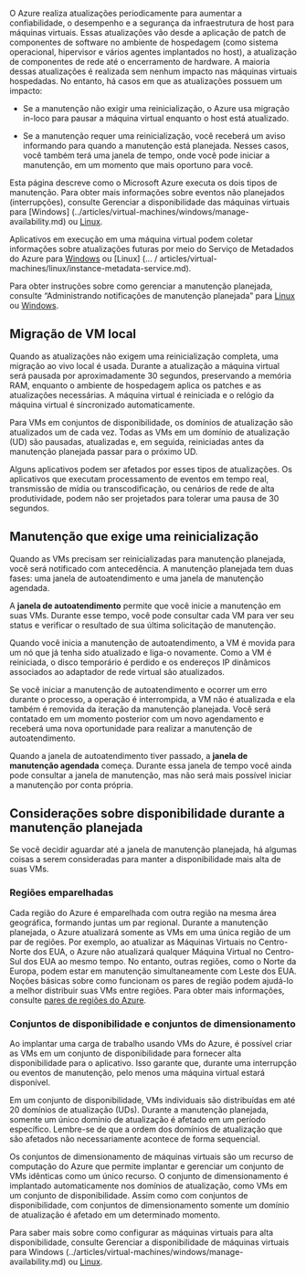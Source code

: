 O Azure realiza atualizações periodicamente para aumentar a confiabilidade, o desempenho e a segurança da infraestrutura de host para máquinas virtuais. Essas atualizações vão desde a aplicação de patch de componentes de software no ambiente de hospedagem (como sistema operacional, hipervisor e vários agentes implantados no host), a atualização de componentes de rede até o encerramento de hardware. A maioria dessas atualizações é realizada sem nenhum impacto nas máquinas virtuais hospedadas. No entanto, há casos em que as atualizações possuem um impacto:

- Se a manutenção não exigir uma reinicialização, o Azure usa migração in-loco para pausar a máquina virtual enquanto o host está atualizado.

- Se a manutenção requer uma reinicialização, você receberá um aviso informando para quando a manutenção está planejada. Nesses casos, você também terá uma janela de tempo, onde você pode iniciar a manutenção, em um momento que mais oportuno para você.

Esta página descreve como o Microsoft Azure executa os dois tipos de manutenção. Para obter mais informações sobre eventos não planejados (interrupções), consulte Gerenciar a disponibilidade das máquinas virtuais para [Windows] (../articles/virtual-machines/windows/manage-availability.md) ou [Linux](../articles/virtual-machines/linux/manage-availability.md).

Aplicativos em execução em uma máquina virtual podem coletar informações sobre atualizações futuras por meio do Serviço de Metadados do Azure para [Windows](../articles/virtual-machines/windows/instance-metadata-service.md) ou [Linux] (... / articles/virtual-machines/linux/instance-metadata-service.md).

Para obter instruções sobre como gerenciar a manutenção planejada, consulte “Administrando notificações de manutenção planejada” para [Linux](../articles/virtual-machines/linux/maintenance-notifications.md) ou [Windows](../articles/virtual-machines/windows/maintenance-notifications.md).

## <a name="in-place-vm-migration"></a>Migração de VM local

Quando as atualizações não exigem uma reinicialização completa, uma migração ao vivo local é usada. Durante a atualização a máquina virtual será pausada por aproximadamente 30 segundos, preservando a memória RAM, enquanto o ambiente de hospedagem aplica os patches e as atualizações necessárias. A máquina virtual é reiniciada e o relógio da máquina virtual é sincronizado automaticamente.

Para VMs em conjuntos de disponibilidade, os domínios de atualização são atualizados um de cada vez. Todas as VMs em um domínio de atualização (UD) são pausadas, atualizadas e, em seguida, reiniciadas antes da manutenção planejada passar para o próximo UD.

Alguns aplicativos podem ser afetados por esses tipos de atualizações. Os aplicativos que executam processamento de eventos em tempo real, transmissão de mídia ou transcodificação, ou cenários de rede de alta produtividade, podem não ser projetados para tolerar uma pausa de 30 segundos. <!-- sooooo, what should they do? --> 


## <a name="maintenance-requiring-a-reboot"></a>Manutenção que exige uma reinicialização

Quando as VMs precisam ser reinicializadas para manutenção planejada, você será notificado com antecedência. A manutenção planejada tem duas fases: uma janela de autoatendimento e uma janela de manutenção agendada.

A **janela de autoatendimento** permite que você inicie a manutenção em suas VMs. Durante esse tempo, você pode consultar cada VM para ver seu status e verificar o resultado de sua última solicitação de manutenção.

Quando você inicia a manutenção de autoatendimento, a VM é movida para um nó que já tenha sido atualizado e liga-o novamente. Como a VM é reiniciada, o disco temporário é perdido e os endereços IP dinâmicos associados ao adaptador de rede virtual são atualizados.

Se você iniciar a manutenção de autoatendimento e ocorrer um erro durante o processo, a operação é interrompida, a VM não é atualizada e ela também é removida da iteração da manutenção planejada. Você será contatado em um momento posterior com um novo agendamento e receberá uma nova oportunidade para realizar a manutenção de autoatendimento. 

Quando a janela de autoatendimento tiver passado, a **janela de manutenção agendada** começa. Durante essa janela de tempo você ainda pode consultar a janela de manutenção, mas não será mais possível iniciar a manutenção por conta própria.

## <a name="availability-considerations-during-planned-maintenance"></a>Considerações sobre disponibilidade durante a manutenção planejada 

Se você decidir aguardar até a janela de manutenção planejada, há algumas coisas a serem consideradas para manter a disponibilidade mais alta de suas VMs. 

### <a name="paired-regions"></a>Regiões emparelhadas

Cada região do Azure é emparelhada com outra região na mesma área geográfica, formando juntas um par regional. Durante a manutenção planejada, o Azure atualizará somente as VMs em uma única região de um par de regiões. Por exemplo, ao atualizar as Máquinas Virtuais no Centro-Norte dos EUA, o Azure não atualizará qualquer Máquina Virtual no Centro-Sul dos EUA ao mesmo tempo. No entanto, outras regiões, como o Norte da Europa, podem estar em manutenção simultaneamente com Leste dos EUA. Noções básicas sobre como funcionam os pares de região podem ajudá-lo a melhor distribuir suas VMs entre regiões. Para obter mais informações, consulte [pares de regiões do Azure](https://docs.microsoft.com/azure/best-practices-availability-paired-regions).

### <a name="availability-sets-and-scale-sets"></a>Conjuntos de disponibilidade e conjuntos de dimensionamento

Ao implantar uma carga de trabalho usando VMs do Azure, é possível criar as VMs em um conjunto de disponibilidade para fornecer alta disponibilidade para o aplicativo. Isso garante que, durante uma interrupção ou eventos de manutenção, pelo menos uma máquina virtual estará disponível.

Em um conjunto de disponibilidade, VMs individuais são distribuídas em até 20 domínios de atualização (UDs). Durante a manutenção planejada, somente um único domínio de atualização é afetado em um período específico. Lembre-se de que a ordem dos domínios de atualização que são afetados não necessariamente acontece de forma sequencial. 

Os conjuntos de dimensionamento de máquinas virtuais são um recurso de computação do Azure que permite implantar e gerenciar um conjunto de VMs idênticas como um único recurso. O conjunto de dimensionamento é implantado automaticamente nos domínios de atualização, como VMs em um conjunto de disponibilidade. Assim como com conjuntos de disponibilidade, com conjuntos de dimensionamento somente um domínio de atualização é afetado em um determinado momento.

Para saber mais sobre como configurar as máquinas virtuais para alta disponibilidade, consulte Gerenciar a disponibilidade de máquinas virtuais para Windows (../articles/virtual-machines/windows/manage-availability.md) ou [Linux](../articles/virtual-machines/linux/manage-availability.md).